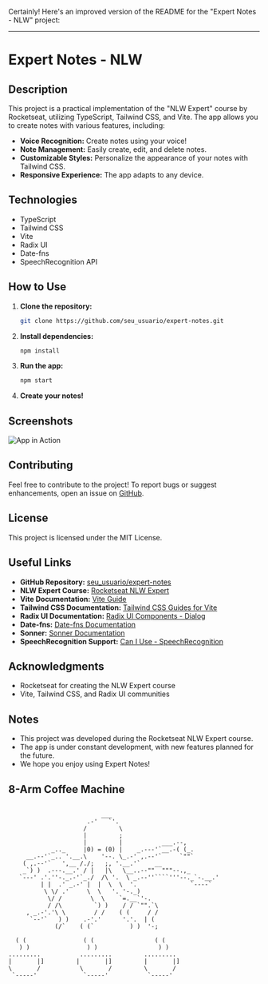 Certainly! Here's an improved version of the README for the "Expert Notes - NLW" project:

---

# Expert Notes - NLW

## Description

This project is a practical implementation of the "NLW Expert" course by Rocketseat, utilizing TypeScript, Tailwind CSS, and Vite. The app allows you to create notes with various features, including:

- **Voice Recognition:** Create notes using your voice!
- **Note Management:** Easily create, edit, and delete notes.
- **Customizable Styles:** Personalize the appearance of your notes with Tailwind CSS.
- **Responsive Experience:** The app adapts to any device.

## Technologies

- TypeScript
- Tailwind CSS
- Vite
- Radix UI
- Date-fns
- SpeechRecognition API

## How to Use

1. **Clone the repository:**
   ```bash
   git clone https://github.com/seu_usuario/expert-notes.git
   ```

2. **Install dependencies:**
   ```bash
   npm install
   ```

3. **Run the app:**
   ```bash
   npm start
   ```

4. **Create your notes!**

## Screenshots

![App in Action](link_para_a_imagem)

## Contributing

Feel free to contribute to the project! To report bugs or suggest enhancements, open an issue on [GitHub](https://github.com/seu_usuario/expert-notes/issues).

## License

This project is licensed under the MIT License.

## Useful Links

- **GitHub Repository:** [seu_usuario/expert-notes](https://github.com/seu_usuario/expert-notes)
- **NLW Expert Course:** [Rocketseat NLW Expert](<URL inválido removido>)
- **Vite Documentation:** [Vite Guide](https://vitejs.dev/guide/)
- **Tailwind CSS Documentation:** [Tailwind CSS Guides for Vite](https://tailwindcss.com/docs/guides/vite)
- **Radix UI Documentation:** [Radix UI Components - Dialog](https://www.radix-ui.com/primitives/docs/components/dialog)
- **Date-fns:** [Date-fns Documentation](https://date-fns.org/)
- **Sonner:** [Sonner Documentation](https://sonner.emilkowal.ski/)
- **SpeechRecognition Support:** [Can I Use - SpeechRecognition](https://caniuse.com/?search=SpeechRecognition)

## Acknowledgments

- Rocketseat for creating the NLW Expert course
- Vite, Tailwind CSS, and Radix UI communities

## Notes

- This project was developed during the Rocketseat NLW Expert course.
- The app is under constant development, with new features planned for the future.
- We hope you enjoy using Expert Notes!

## 8-Arm Coffee Machine

```                         ___

                          ___
                      .-'   `'.
                     /         \
                     |         ;
                     |         |           ___.--,
            _.._     |0) = (0) |    _.---'`__.-( (_.
     __.--'`_.. '.__.\    '--. \_.-' ,.--'`     `""`
    ( ,.--'`   ',__ /./;   ;, '.__.'`    __
    _`) )  .---.__.' / |   |\   \__..--""  """--.,_
   `---' .'.''-._.-'`_./  /\ '.  \ _.--''````'''--._`-.__.'
         | |  .' _.-' |  |  \  \  '.               `----`
          \ \/ .'     \  \   '. '-._)
           \/ /        \  \    `=.__`'-.
           / /\         `) )    / / `"".`\
     , _.-'.'\ \        / /    ( (     / /
      `--'`   ) )    .-'.'      '.'.  | (
             (/`    ( (`          ) )  '-;    
            
  ( (                ( (                 ( (                
   ) )                ) )                 ) )               
.........           .........         .........           
|       |]         |       |]         |       |]                
\       /           \       /         \       /              
 `-----'             `-----'           `-----'  
